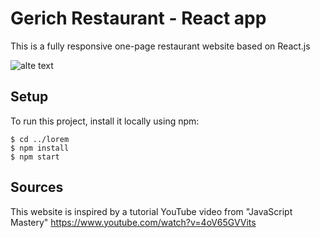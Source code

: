 # Gerich Restaurant - React app
This is a fully responsive one-page restaurant website based on React.js


![alte text](https://github.com/Thanasis-Traitsis/React-Restaurant/blob/0c85a35c930afba4de119626c3a930b0fdf74dac/gericht%20restaurant.png)

## Setup
To run this project, install it locally using npm:

```
$ cd ../lorem
$ npm install
$ npm start
```

## Sources
This website is inspired by a tutorial YouTube video from "JavaScript Mastery"
https://www.youtube.com/watch?v=4oV65GVVits
